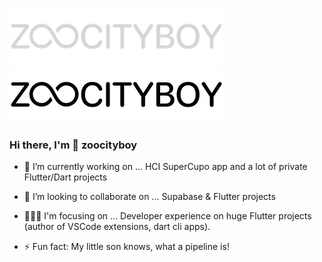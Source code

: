 [![zoocityboy][logo_white]][zoocityboy_link_dark]
[![zoocityboy][logo_black]][zoocityboy_link_light]

### Hi there, I'm 🦏 zoocityboy


- 🔭 I’m currently working on ... HCI SuperCupo app and a lot of private Flutter/Dart projects 
- 👯 I’m looking to collaborate on ... Supabase & Flutter projects
- 🧘🏻‍♂️ I'm focusing on ... Developer experience on huge Flutter projects (author of VSCode extensions, dart cli apps).

- ⚡ Fun fact: My little son knows, what a pipeline is!



[logo_black]:https://raw.githubusercontent.com/zoocityboy/zoo_brand/main/styles/README/zoocityboy_dark.png#gh-light-mode-only
[logo_white]: https://raw.githubusercontent.com/zoocityboy/zoo_brand/main/styles/README/zoocityboy_light.png#gh-dark-mode-only
[zoocityboy_link_dark]: https://github.com/zoocityboy#gh-dark-mode-only
[zoocityboy_link_light]: https://github.com/zoocityboy#gh-light-mode-only
[zoocityboy_link_dark]: https://github.com/zoocityboy#gh-dark-mode-only
[zoocityboy_link_light]: https://github.com/zoocityboy#gh-light-mode-only
